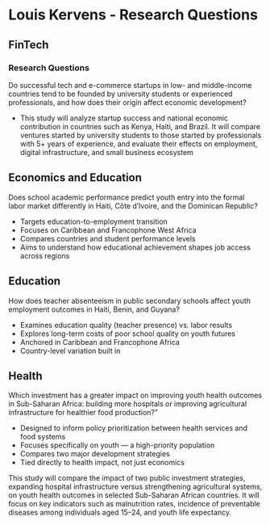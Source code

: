 # Louis Kervens - Research Questions

## FinTech

### Research Questions

Do successful tech and e-commerce startups in low- and middle-income countries
tend to be founded by university students or experienced professionals,
and how does their origin affect economic development?

- This study will analyze startup success and national economic contribution
in countries such as Kenya, Haiti, and Brazil. It will compare ventures started
by university students to those started by professionals
with 5+ years of experience, and evaluate their effects on employment,
 digital infrastructure, and small business ecosystem

## Economics and Education

Does school academic performance predict youth entry into the formal labor market
differently in Haiti, Côte d’Ivoire, and the Dominican Republic?

- Targets education-to-employment transition
- Focuses on Caribbean and Francophone West Africa
- Compares countries and student performance levels
- Aims to understand how educational achievement shapes job access across regions

## Education

How does teacher absenteeism in public secondary schools affect youth employment
 outcomes in Haiti, Benin, and Guyana?

- Examines education quality (teacher presence) vs. labor results
- Explores long-term costs of poor school quality on youth futures
- Anchored in Caribbean and Francophone Africa
- Country-level variation built in

## Health

Which investment has a greater impact on improving youth health outcomes
in Sub-Saharan Africa: building more hospitals or improving agricultural
 infrastructure for healthier food production?”

- Designed to inform policy prioritization between health services and food systems
- Focuses specifically on youth — a high-priority population
- Compares two major development strategies
- Tied directly to health impact, not just economics

This study will compare the impact of two public investment strategies,
expanding hospital infrastructure versus strengthening agricultural systems,
on youth health outcomes in selected Sub-Saharan African countries.
It will focus on key indicators such as malnutrition rates,
incidence of preventable diseases among individuals aged 15–24, and youth life expectancy.
